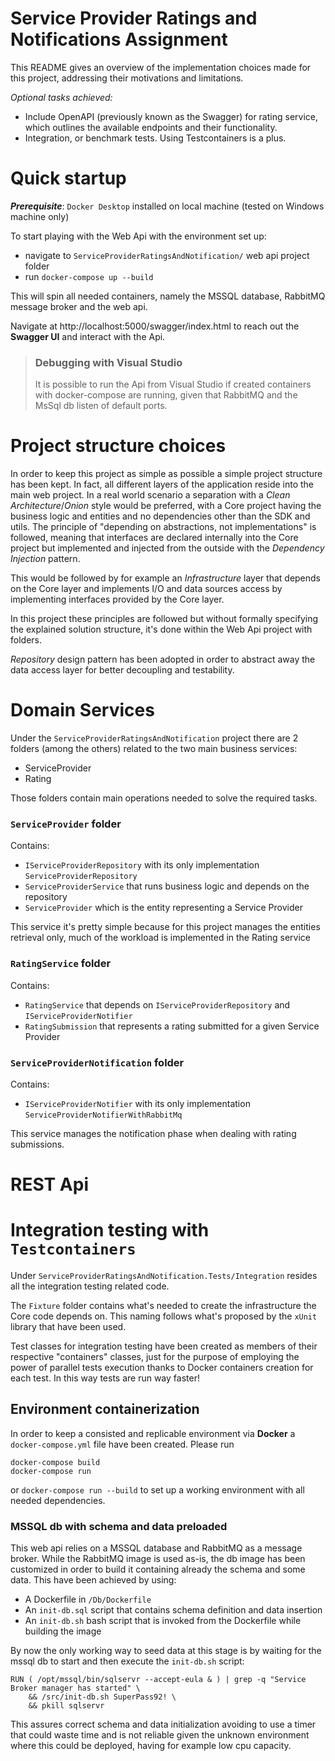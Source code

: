 Service Provider Ratings and Notifications Assignment
===
This README gives an overview of the implementation choices made for this project, addressing their motivations and limitations.

_Optional tasks achieved:_
- Include OpenAPI (previously known as the Swagger) for rating
service, which outlines the available endpoints and their functionality.
- Integration, or benchmark tests. Using Testcontainers is a plus.



Quick startup
===
___Prerequisite___: `Docker Desktop` installed on local machine (tested on Windows machine only)


To start playing with the Web Api with the environment set up:
- navigate to `ServiceProviderRatingsAndNotification/` web api project folder
- run `docker-compose up --build`

This will spin all needed containers, namely the MSSQL database, RabbitMQ message broker and the web api.

Navigate at http://localhost:5000/swagger/index.html to reach out the **Swagger UI** and interact with the Api.

> ### Debugging with Visual Studio
> It is possible to run the Api from Visual Studio if created containers with docker-compose are running, given that RabbitMQ and the MsSql db listen of default ports.

Project structure choices
===
In order to keep this project as simple as possible a simple project structure has been kept.
In fact, all different layers of the application reside into the main web project. In a real world scenario a separation with a _Clean Architecture_/_Onion_ style would be preferred, with a Core project having the business logic and entities and no dependencies other than the SDK and utils. The principle of "depending on abstractions, not implementations" is followed, meaning that interfaces are declared internally into the Core project but implemented and injected from the outside with the _Dependency Injection_ pattern. 

This would be followed by for example an _Infrastructure_ layer that depends on the Core layer and implements I/O and data sources access by implementing interfaces provided by the Core layer.

In this project these principles are followed but without formally specifying the explained solution structure, it's done within the Web Api project with folders.

_Repository_ design pattern has been adopted in order to abstract away the data access layer for better decoupling and testability.

Domain Services
===

Under the `ServiceProviderRatingsAndNotification` project there are 2 folders (among the others) related to the two main business services:
- ServiceProvider
- Rating

Those folders contain main operations needed to solve the required tasks.

### `ServiceProvider` folder
Contains:
- `IServiceProviderRepository` with its only implementation `ServiceProviderRepository`
- `ServiceProviderService` that runs business logic and depends on the repository 
- `ServiceProvider` which is the entity representing a Service Provider

This service it's pretty simple because for this project manages the entities retrieval only, much of the workload is implemented in the Rating service

### `RatingService` folder
Contains:
- `RatingService` that depends on `IServiceProviderRepository` and `IServiceProviderNotifier`
- `RatingSubmission` that represents a rating submitted for a given Service Provider

### `ServiceProviderNotification` folder
Contains:
- `IServiceProviderNotifier` with its only implementation `ServiceProviderNotifierWithRabbitMq`

This service manages the notification phase when dealing with rating submissions.


REST Api
===

Integration testing with `Testcontainers`
===
Under `ServiceProviderRatingsAndNotification.Tests/Integration` resides all the integration testing related code.

The `Fixture` folder contains what's needed to create the infrastructure the Core code depends on. This naming follows what's proposed by the `xUnit` library that have been used.

Test classes for integration testing have been created as members of their respective "containers" classes, just for the purpose of employing the power of parallel tests execution thanks to Docker containers creation for each test. In this way tests are run way faster!

## Environment containerization
In order to keep a consisted and replicable environment via **Docker** a `docker-compose.yml` file have been created.
Please run 
```
docker-compose build 
docker-compose run
```
or `docker-compose run --build` to set up a working environment with all needed dependencies.
### MSSQL db with schema and data preloaded
This web api relies on a MSSQL database and RabbitMQ as a message broker. While the RabbitMQ image is used as-is, the db image has been customized in order to build it containing already the schema and some data.
This have been achieved by using:
- A Dockerfile in `/Db/Dockerfile`
- An `init-db.sql` script that contains schema definition and data insertion
- An `init-db.sh` bash script that is invoked from the Dockerfile while building the image

By now the only working way to seed data at this stage is by waiting for the mssql db to start and then execute the `init-db.sh` script:
```
RUN ( /opt/mssql/bin/sqlservr --accept-eula & ) | grep -q "Service Broker manager has started" \
    && /src/init-db.sh SuperPass92! \
    && pkill sqlservr
```
This assures correct schema and data initialization avoiding to use a timer that could waste time and is not reliable given the unknown environment where this could be deployed, having for example low cpu capacity.
